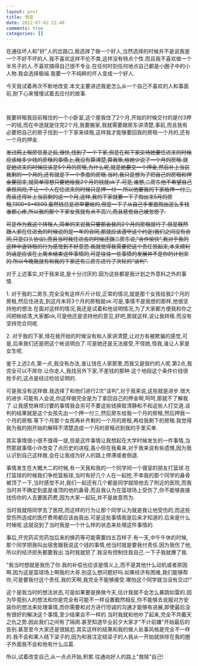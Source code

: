 ```yaml
---
layout: post
title: 改变
date: 2012-07-02 22:40
comments: true
categories: []
---
```

<p>在通往坏人和"好"人的岔路口,我选择了做一个好人,当然选择的时候并不是说我是一个不好不坏的人.我不喜欢这样不伦不类,这样没有特点个性.而且我不喜欢做一个半吊子的人.不喜欢搞得自己很不专业.在任何时刻任何地点自己都是小圈子中的小人物.我会选择极端.我要一个不纯粹的坏人变成一个好人.</p> <p>今天我试着再次不断地改变.本文主要讲述我是怎么从一个自己不喜欢的人和事面前,耐下心来慢慢试着去应付的故事.</p><!--more--><p>&nbsp;</p> <p>我要转租我目前租住的一个小卧室,这个屋我住了2个月,开始的时候交付的是付3押一的钱,而在中途就是住完2个月,我要搬家,我就需要跟房东讲清楚,事前,而且我有必要把自己的房子找到一个下家来续租,这样我才能够要回我的房租一个月的,还有一个月的押金.</p> <p><strike>发过网上租房信息之后,很快,找到了一个下家,但是在和下家交待她要住进来的时候应该给多少钱的房租的事情上,我没有算清楚,算我笨,给她少说了一个月的房租.就是她进来的时候应该是5个月的房租,为什么呢,就是她要交一个押金,然后补上当前我剩的一个月的,还有就是下一个季度的房租.当时,我只是想为了把自己的房租和押金要回来,就简单得想只要她给我2个月的钱就ok了.可是,谁想,二房东他不希望自己承担风险,不让一个人在住进来的时候只是押一付一.所以他要我的下家给押一付三,而且还得补上当前剩的这一个月,这样,我的下家就要一下子掏出来5月的房租,1300*5=6500.虽然钱总是迟早要给的,但是一下子从自己手里面掏出这么多钱谁都心疼,所以我的那个下家女孩就有点不高兴,而且感觉自己被忽悠了.</strike></p> <p><strike>可是作为我这个转租人,简单的来说我只要那会我的2个月的房租就行了.但是既然跟人家在住进去的时候说的是一年的合同,那就应该遵守这个约定(我们之间没有合同,只是口头协议),而且当时我住进去的时候还跟二房东说,"合作愉快",我对于我的这种中途转租的行为感觉到不好意思.我就觉得我需要把这个责任担起来,本来顺利的话是应该在上周末结束这件事情的,可是往往一些事情的发展并不是你的计划来的.所以今晚我就有和我的下家还有二房东进行了次轮的"谈判".</strike></p> <p>对于上述事实,对于我来说,是十分讨厌的.因为这些都是我计划之外意料之外的事情.</p> <p>1. 对于我的二房东,完全没有这样斤斤计较,正常的情况,就是那个女孩给我2个月的房租,然后住进去,到这月末将3个月的房租就ok.可是,事情不是我想的那样,他很坚持他的想法.在面对这样的情况,我还是试着和他说明情况,为了大家都方便我和你之间把帐结清,大家都ok,可是他还是坚持他的意见,好吧,那就这样,说让我转租.而没有坚持完合同呢.</p> <p>2. 对于我的下家,怪在我开始的时候没有和人家讲清楚,让对方有被欺骗的感觉,可是,后来我们还是把这个帐说明白了.可是她还是无法接受,不怪她,怪我,谁让人家是女生呢.</p> <p>鉴于上述2点,第一点,我没有办法,谁让钱在人家那里,而我又是毁约的人呢.第2点,我完全可以不屌你.让你走人,我找另外下家,不差钱的那种.这个地段这个条件价钱很抢手的,这点是经过检验证明的.</p> <p>可是我没有这样做.我选择了和他们进行2次"谈判",对于我来说,这些就是进步.很大的进步.可能有人会说,你这样做完全是为了拿回自己的押金啊,呵呵,那就不了解我了.让我感觉麻烦讨要的事情我会另可不要这些钱换取清静和不和这些人打交道.谈判的结果就是这个女孩先出一个押一付三,然后房东给我一个月的房租,然后押我一个月的房租.等下个月那个女孩再补齐剩的一个月的房租,再给我剩下的房租.我觉得我为我的刚开始的解释不清楚造成一个月的房租迟到我的手里买单.</p> <p>其实事情很小很不值得一提,但是这件事情让我想起在大学时候发生的一件事情,当然那就事情小许改变了点历史的进程,虽小但在我看来,对于我来说有些遗憾,因为我认识到自己这样做,会在让我成为好人的路上停滞或者倒退.</p> <p>事情发生在大概大二的时候,有一天我和我的一个同学同一个寝室的朋友打篮球.在打篮球的时候我们争抢篮板球,当时有好几个人在一起抢,不幸我的那个同学的鼻骨被顶了一下,当时感觉不对,我们一起还有几个都是同学就陪他去了附近的医院,而我当时并不确定到底是谁顶的他的鼻骨,而且我认为在篮球场上受伤了,你不能够直接找伤你的人去要医药费,因为大家一起玩,并不是故意而为.</p> <p>当时我就陪同学去了医院,而这样的行为让那个同学认为就是我让他受伤的,而这些受伤所造成的医疗费用都应该由我出.可是这些事情我是后来才知道的.后来是什么时候呢.这就说到了当时我是一个什么样的状态来处理这件事情的.</p> <p>事后,开完药买完药加后来的换药等可能需要四五百样子.有一天,中午午休的时候,那个同学把我叫出宿舍跟我说这个钱的事情,他当时就是要我付责任.因为我伤了他,所以的经济损失都要我出.当时我就怒了.我没有控制住我自己.一下子我就爆了我.</p> <p>"我当时想就是我伤了你.我的补偿也应该是情义上,而不是其他什么动机或者原因啊.因为这是篮球场上啊我的大哥.别这么想问题好吗.如果经济有困难,我们能够帮你,可是要我付这个责任,我的天啊,我完全不能够接受.哪怕这个同学就当没有交过!"</p> <p>这个是我当时的想法状态,可是如果要是换做今天,估计我就不会怎么暴跳如雷的.因为毕竟别人的想法和你是完全有可能不一样设置截然相反,你不能够去说服对方安装你的想法来处理事情,而你需要和对方进行坦诚的沟通才能够有进展,即使最后没有很好的解决这个事情,至少结果会不一样的.当时我就和他吵了起来,完全不共戴天之仇之势.因此我们之间有了隔阂.甚至知道毕业前夕大家才"不计前嫌"开始最后的告别.甚至至今大家还是很尴尬.其实这样的结果和我的做人处事风格是完全不一样的.我不会和某人结下梁子的,因为和我注定结梁子的人我从一开始就排除在我的圈子外面我不会和他有什么瓜葛.</p> <p>所以,试着改变自己,从一点点开始,积累.往通向好人的路上"救赎"自己!</p>
